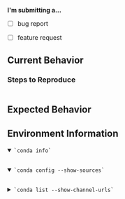 <!--
Hi!  Read this; it's important.

This is an issue tracker for conda -- the package manager.  File feature requests
for conda here, as well as bug reports about something conda has messed up.

Anaconda Community Code of Conduct: https://www.anaconda.com/community-code-of-conduct/

If your issue is a bug report or feature request for:
  * a specific conda package from Anaconda ('defaults' channel):
      ==> file at https://github.com/ContinuumIO/anaconda-issues
  * a specific conda package from conda-forge:
      ==> file at the corresponding feedstock under https://github.com/conda-forge
  * repo.anaconda.com access and service:
      ==> file at https://github.com/ContinuumIO/anaconda-issues
  * anaconda.org access and service:
      ==> file at https://anaconda.org/contact/report
  * commands under 'conda build':
      ==> file at https://github.com/conda/conda-build
  * commands under 'conda env':
      ==> please file it here!
  * all other conda commands that start with 'conda':
      ==> please file it here!

If you continue on, and especially if you are submitting a bug report,

   **please include all requested information below.**

If a maintainer determines the information is required to understand 
your issue, and if it is not provided, your issue may be
closed automatically.

-->

**I'm submitting a...**
  - [ ] bug report
  - [ ] feature request


## Current Behavior
<!-- What actually happens?
     If you want to include console output, please use "Steps to Reproduce" below. -->


### Steps to Reproduce
<!-- If the current behavior is a bug, please provide specific, minimal steps to independently reproduce.
     Include the exact conda commands that reproduce the issue and their output between the ticks below. -->
```

```


## Expected Behavior
<!-- What do you think should happen? -->


## Environment Information
<details open><summary><code>`conda info`</code></summary><p>
<!-- between the ticks below, paste the output of 'conda info' -->

```

```
</p></details>


<details open><summary><code>`conda config --show-sources`</code></summary><p>
<!-- between the ticks below, paste the output of 'conda config --show-sources' -->

```

```
</p></details>


<details><summary><code>`conda list --show-channel-urls`</code></summary><p>
<!-- between the ticks below, paste the output of 'conda list --show-channel-urls' -->

```

```
</p></details>
